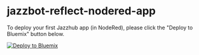 # jazzbot-reflect-nodered-app

To deploy your first Jazzhub app (in NodeRed), please click the "Deploy to Bluemix" button below.

[![Deploy to Bluemix](https://bluemix.net/deploy/button.png)](https://bluemix.net/deploy?repository=https://github.com/snippet-java/nodered-reflect-app)